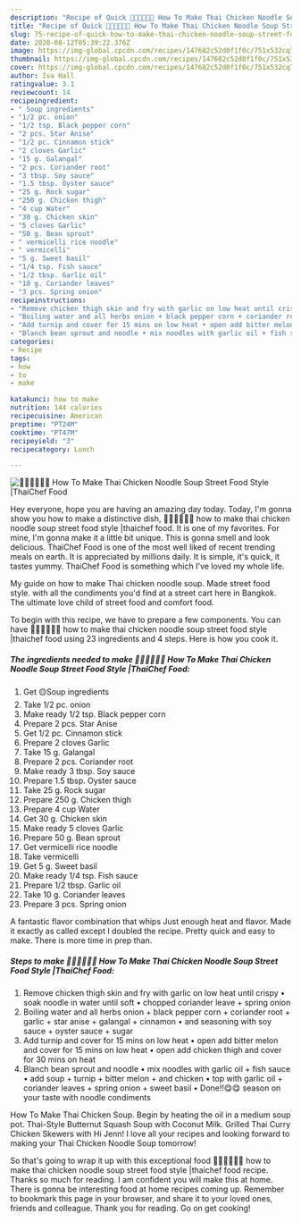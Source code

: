 ```yaml
---
description: "Recipe of Quick 🧑🏽‍🍳🧑🏼‍🍳 How To Make Thai Chicken Noodle Soup Street Food Style |ThaiChef Food"
title: "Recipe of Quick 🧑🏽‍🍳🧑🏼‍🍳 How To Make Thai Chicken Noodle Soup Street Food Style |ThaiChef Food"
slug: 75-recipe-of-quick-how-to-make-thai-chicken-noodle-soup-street-food-style-thaichef-food
date: 2020-08-12T05:39:22.376Z
image: https://img-global.cpcdn.com/recipes/147682c52d0f1f0c/751x532cq70/🧑🏽🍳🧑🏼🍳-how-to-make-thai-chicken-noodle-soup-street-food-style-thaichef-food-recipe-main-photo.jpg
thumbnail: https://img-global.cpcdn.com/recipes/147682c52d0f1f0c/751x532cq70/🧑🏽🍳🧑🏼🍳-how-to-make-thai-chicken-noodle-soup-street-food-style-thaichef-food-recipe-main-photo.jpg
cover: https://img-global.cpcdn.com/recipes/147682c52d0f1f0c/751x532cq70/🧑🏽🍳🧑🏼🍳-how-to-make-thai-chicken-noodle-soup-street-food-style-thaichef-food-recipe-main-photo.jpg
author: Iva Hall
ratingvalue: 3.1
reviewcount: 14
recipeingredient:
- " Soup ingredients"
- "1/2 pc. onion"
- "1/2 tsp. Black pepper corn"
- "2 pcs. Star Anise"
- "1/2 pc. Cinnamon stick"
- "2 cloves Garlic"
- "15 g. Galangal"
- "2 pcs. Coriander root"
- "3 tbsp. Soy sauce"
- "1.5 tbsp. Oyster sauce"
- "25 g. Rock sugar"
- "250 g. Chicken thigh"
- "4 cup Water"
- "30 g. Chicken skin"
- "5 cloves Garlic"
- "50 g. Bean sprout"
- " vermicelli rice noodle"
- " vermicelli"
- "5 g. Sweet basil"
- "1/4 tsp. Fish sauce"
- "1/2 tbsp. Garlic oil"
- "10 g. Coriander leaves"
- "3 pcs. Spring onion"
recipeinstructions:
- "Remove chicken thigh skin and fry with garlic on low heat until crispy • soak noodle in water until soft • chopped coriander leave + spring onion"
- "Boiling water and all herbs onion + black pepper corn + coriander root + garlic + star anise + galangal + cinnamon • and seasoning with soy sauce + oyster sauce + sugar"
- "Add turnip and cover for 15 mins on low heat • open add bitter melon and cover for 15 mins on low heat • open add chicken thigh and cover for 30 mins on heat"
- "Blanch bean sprout and noodle • mix noodles with garlic oil + fish sauce • add soup + turnip + bitter melon + and chicken • top with garlic oil + coriander leaves + spring onion + sweet basil • Done!!😋😋 season on your taste with noodle condiments"
categories:
- Recipe
tags:
- how
- to
- make

katakunci: how to make 
nutrition: 144 calories
recipecuisine: American
preptime: "PT24M"
cooktime: "PT47M"
recipeyield: "3"
recipecategory: Lunch

---
```



![🧑🏽‍🍳🧑🏼‍🍳 How To Make Thai Chicken Noodle Soup Street Food Style |ThaiChef Food](https://img-global.cpcdn.com/recipes/147682c52d0f1f0c/751x532cq70/🧑🏽🍳🧑🏼🍳-how-to-make-thai-chicken-noodle-soup-street-food-style-thaichef-food-recipe-main-photo.jpg)

Hey everyone, hope you are having an amazing day today. Today, I'm gonna show you how to make a distinctive dish, 🧑🏽‍🍳🧑🏼‍🍳 how to make thai chicken noodle soup street food style |thaichef food. It is one of my favorites. For mine, I'm gonna make it a little bit unique. This is gonna smell and look delicious.
ThaiChef Food is one of the most well liked of recent trending meals on earth. It is appreciated by millions daily. It is simple, it's quick, it tastes yummy. ThaiChef Food is something which I've loved my whole life.

My guide on how to make Thai chicken noodle soup. Made street food style. with all the condiments you&#39;d find at a street cart here in Bangkok. The ultimate love child of street food and comfort food.


To begin with this recipe, we have to prepare a few components. You can have 🧑🏽‍🍳🧑🏼‍🍳 how to make thai chicken noodle soup street food style |thaichef food using 23 ingredients and 4 steps. Here is how you cook it.

<!--inarticleads1-->

##### The ingredients needed to make 🧑🏽‍🍳🧑🏼‍🍳 How To Make Thai Chicken Noodle Soup Street Food Style |ThaiChef Food:

1. Get  🟡Soup ingredients
1. Take 1/2 pc. onion
1. Make ready 1/2 tsp. Black pepper corn
1. Prepare 2 pcs. Star Anise
1. Get 1/2 pc. Cinnamon stick
1. Prepare 2 cloves Garlic
1. Take 15 g. Galangal
1. Prepare 2 pcs. Coriander root
1. Make ready 3 tbsp. Soy sauce
1. Prepare 1.5 tbsp. Oyster sauce
1. Take 25 g. Rock sugar
1. Prepare 250 g. Chicken thigh
1. Prepare 4 cup Water
1. Get 30 g. Chicken skin
1. Make ready 5 cloves Garlic
1. Prepare 50 g. Bean sprout
1. Get  vermicelli rice noodle
1. Take  vermicelli
1. Get 5 g. Sweet basil
1. Make ready 1/4 tsp. Fish sauce
1. Prepare 1/2 tbsp. Garlic oil
1. Take 10 g. Coriander leaves
1. Prepare 3 pcs. Spring onion


A fantastic flavor combination that whips Just enough heat and flavor. Made it exactly as called except I doubled the recipe. Pretty quick and easy to make. There is more time in prep than. 

<!--inarticleads2-->

##### Steps to make 🧑🏽‍🍳🧑🏼‍🍳 How To Make Thai Chicken Noodle Soup Street Food Style |ThaiChef Food:

1. Remove chicken thigh skin and fry with garlic on low heat until crispy • soak noodle in water until soft • chopped coriander leave + spring onion
1. Boiling water and all herbs onion + black pepper corn + coriander root + garlic + star anise + galangal + cinnamon • and seasoning with soy sauce + oyster sauce + sugar
1. Add turnip and cover for 15 mins on low heat • open add bitter melon and cover for 15 mins on low heat • open add chicken thigh and cover for 30 mins on heat
1. Blanch bean sprout and noodle • mix noodles with garlic oil + fish sauce • add soup + turnip + bitter melon + and chicken • top with garlic oil + coriander leaves + spring onion + sweet basil • Done!!😋😋 season on your taste with noodle condiments


How To Make Thai Chicken Soup. Begin by heating the oil in a medium soup pot. Thai-Style Butternut Squash Soup with Coconut Milk. Grilled Thai Curry Chicken Skewers with Hi Jenn! I love all your recipes and looking forward to making your Thai Chicken Noodle Soup tomorrow! 

So that's going to wrap it up with this exceptional food 🧑🏽‍🍳🧑🏼‍🍳 how to make thai chicken noodle soup street food style |thaichef food recipe. Thanks so much for reading. I am confident you will make this at home. There is gonna be interesting food at home recipes coming up. Remember to bookmark this page in your browser, and share it to your loved ones, friends and colleague. Thank you for reading. Go on get cooking!
